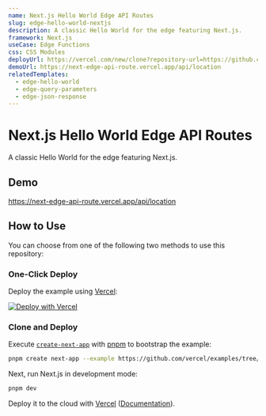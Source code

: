 ```yaml
---
name: Next.js Hello World Edge API Routes
slug: edge-hello-world-nextjs
description: A classic Hello World for the edge featuring Next.js.
framework: Next.js
useCase: Edge Functions
css: CSS Modules
deployUrl: https://vercel.com/new/clone?repository-url=https://github.com/vercel/examples/tree/main/functions/hello-world-next&project-name=edge-hello-world-nextjs&repository-name=edge-hello-world-nextjs
demoUrl: https://next-edge-api-route.vercel.app/api/location
relatedTemplates:
  - edge-hello-world
  - edge-query-parameters
  - edge-json-response
---
```


# Next.js Hello World Edge API Routes

A classic Hello World for the edge featuring Next.js.

## Demo

https://next-edge-api-route.vercel.app/api/location

## How to Use

You can choose from one of the following two methods to use this repository:

### One-Click Deploy

Deploy the example using [Vercel](https://vercel.com?utm_source=github&utm_medium=readme&utm_campaign=vercel-examples):

[![Deploy with Vercel](https://vercel.com/button)](https://vercel.com/new/git/external?repository-url=https://github.com/vercel/examples/tree/main/edge-functions/hello-world-next&project-name=edge-hello-world-nextjs&repository-name=edge-hello-world-nextjs)

### Clone and Deploy

Execute [`create-next-app`](https://github.com/vercel/next.js/tree/canary/packages/create-next-app) with [pnpm](https://pnpm.io/installation) to bootstrap the example:

```bash
pnpm create next-app --example https://github.com/vercel/examples/tree/main/edge-functions/hello-world-next edge-hello-world-nextjs
```

Next, run Next.js in development mode:

```bash
pnpm dev
```

Deploy it to the cloud with [Vercel](https://vercel.com/new?utm_source=github&utm_medium=readme&utm_campaign=edge-middleware-eap) ([Documentation](https://nextjs.org/docs/deployment)).
